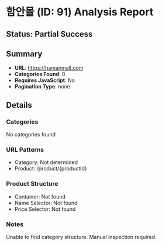 # 함안몰 (ID: 91) Analysis Report

## Status: Partial Success

## Summary
- **URL**: https://hamanmall.com
- **Categories Found**: 0
- **Requires JavaScript**: No
- **Pagination Type**: none

## Details

### Categories
No categories found

### URL Patterns
- Category: Not determined
- Product: /product/{productId}


### Product Structure
- Container: Not found
- Name Selector: Not found
- Price Selector: Not found

### Notes
Unable to find category structure. Manual inspection required.
